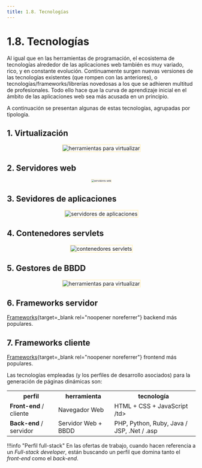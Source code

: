 ```yaml
---
title: 1.8. Tecnologías
---
```

# 1.8. Tecnologías

Al igual que en las herramientas de programación, el ecosistema de tecnologías alrededor de las aplicaciones web también es muy variado, rico, y en constante evolución. Continuamente surgen nuevas versiones de las tecnologías existentes (que rompen con las anteriores), o tecnologías/frameworks/librerías novedosas a los que se adhieren multitud de profesionales. Todo ello hace que la curva de aprendizaje inicial en el ámbito de las aplicaciones web sea más acusada en un principio.

A continuación se presentan algunas de estas tecnologías, agrupadas por tipología.

## 1. Virtualización

<div style="text-align: center;"><img src="../../img/ut01/tecnologias_a.png" alt="herramientas para virtualizar" style="zoom:100%; border: 2px solid #fff2c9;" /></div>

## 2. Servidores web

<div style="text-align: center;"><img src="../../img/ut01/tecnologias_d.png" alt="servidores web" style="zoom:45%; border: 2px solid #fff2c9;" /></div>

## 3. Sevidores de aplicaciones

<div style="text-align: center;"><img src="../../img/ut01/tecnologias_b.png" alt="servidores de aplicaciones" style="zoom:100%; border: 2px solid #fff2c9;" /></div>

## 4. Contenedores servlets

<div style="text-align: center;"><img src="../../img/ut01/tecnologias_c.png" alt="contenedores servlets" style="zoom:100%; border: 2px solid #fff2c9;" /></div>

## 5. Gestores de BBDD

<div style="text-align: center;"><img src="../../img/ut01/tecnologias_e.png" alt="herramientas para virtualizar" style="zoom:100%; border: 2px solid #fff2c9;" /></div>

## 6. Frameworks servidor

[Frameworks](https://www.youtube.com/watch?v=-RTaFJAgWSU){target=_blank rel="noopener noreferrer"} backend más populares.

## 7. Frameworks cliente

[Frameworks](https://www.monocubed.com/best-front-end-frameworks/){target=_blank rel="noopener noreferrer"} frontend más populares.

Las tecnologías empleadas (y los perfiles de desarrollo asociados) para la generación de páginas dinámicas son:

<div class="center-table">
<table>
<tr>
	<th>perfil</th>
	<th>herramienta</th>
    <th>tecnología</th>
</tr>
<tr>
	<td><b>Front-end </b>/ cliente</td>
	<td>Navegador Web</td>
	<td>HTML + CSS + JavaScript /td>
</tr>
<tr>
	<td><b>Back-end </b>/ servidor</b></td>
	<td>Servidor Web + BBDD</td>
    <td>PHP, Python, Ruby, Java / JSP, .Net / .asp</td>
</tr>  
</table>
</div>

!!!info "Perfil full-stack"
En las ofertas de trabajo, cuando hacen referencia a un *Full-stack developer*, están buscando un perfil que domina tanto el *front-end* como el *back-end*.
